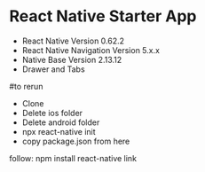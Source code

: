 # React Native Starter App
- React Native Version 0.62.2
- React Native Navigation Version 5.x.x
- Native Base Version 2.13.12
- Drawer and Tabs

#to rerun
- Clone
- Delete ios folder
- Delete android folder
- npx react-native init <nameofapplication>
- copy package.json from here
 
 
 follow:
 npm install
react-native link
 
